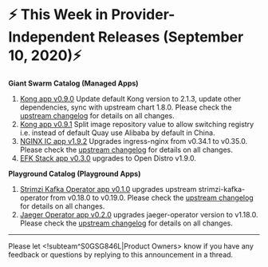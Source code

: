 # :zap: This Week in Provider-Independent Releases (September 10, 2020):zap:

**Giant Swarm Catalog (Managed Apps)**

1. [Kong app v0.9.0](https://github.com/giantswarm/kong-app/blob/master/CHANGELOG.md#090---2020-08-25) Update default Kong version to 2.1.3, update other dependencies, sync with upstream chart 1.8.0. Please check the [upstream changelog](https://github.com/Kong/kong/blob/master/CHANGELOG.md#213) for details on all changes.
2. [Kong app v0.9.1](https://github.com/giantswarm/kong-app/blob/master/CHANGELOG.md#091---2020-09-07) Split image repository value to allow switching registry i.e. instead of default Quay use Alibaba by default in China.
3. [NGINX IC app v1.9.2](https://github.com/giantswarm/nginx-ingress-controller-app/blob/master/CHANGELOG.md#192---2020-09-02) Upgrades ingress-nginx from v0.34.1 to v0.35.0. Please check the [upstream changelog](https://github.com/kubernetes/ingress-nginx/blob/master/Changelog.md#0350) for details on all changes.
4. [EFK Stack app v0.3.0](https://github.com/giantswarm/efk-stack-app/blob/master/CHANGELOG.md#030---2020-09-04) upgrades to Open Distro v1.9.0.

**Playground Catalog (Playground Apps)**

1. [Strimzi Kafka Operator app v0.1.0](https://github.com/giantswarm/strimzi-kafka-operator-app/blob/master/CHANGELOG.md#010---2020-08-14) upgrades upstream strimzi-kafka-operator from v0.18.0 to v0.19.0. Please check the [upstream changelog](https://github.com/strimzi/strimzi-kafka-operator/releases/tag/0.19.0) for details on all changes.
2. [Jaeger Operator app v0.2.0](https://github.com/giantswarm/jaeger-operator-app/blob/master/CHANGELOG.md#020---2020-09-01) upgrades jaeger-operator version to v1.18.0. Please check the [upstream changelog](https://github.com/jaegertracing/jaeger-operator/blob/master/CHANGELOG.md#1180-2020-05-15) for details on all changes.


---
Please let <!subteam^S0GSG846L|Product Owners> know if you have any feedback or questions by replying to this announcement in a thread.

